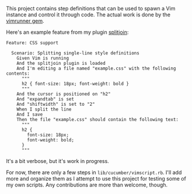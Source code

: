 This project contains step definitions that can be used to spawn a Vim instance
and control it through code. The actual work is done by the
[vimrunner gem](https://github.com/AndrewRadev/vimrunner).

Here's an example feature from my plugin
[splitjoin](https://github.com/AndrewRadev/splitjoin.vim):

    Feature: CSS support

      Scenario: Splitting single-line style definitions
        Given Vim is running
        And the splitjoin plugin is loaded
        And I'm editing a file named "example.css" with the following contents:
          """
          h2 { font-size: 18px; font-weight: bold }
          """
        And the cursor is positioned on "h2"
        And "expandtab" is set
        And "shiftwidth" is set to "2"
        When I split the line
        And I save
        Then the file "example.css" should contain the following text:
          """
          h2 {
            font-size: 18px;
            font-weight: bold;
          }
          """

It's a bit verbose, but it's work in progress.

For now, there are only a few steps in `lib/cucumber/vimscript.rb`. I'll add
more and organize them as I attempt to use this project for testing some of my
own scripts. Any contributions are more than welcome, though.
